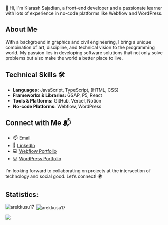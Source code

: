 👋 Hi, I'm Kiarash Sajadian, a front-end developer and a passionate learner with lots of experience in no-code platforms like Webflow and WordPress.

## About Me
With a background in graphics and civil engineering, I bring a unique combination of art, discipline, and technical vision to the programming world. My passion lies in developing software solutions that not only solve problems but also make the world a better place to live.

## Technical Skills 🛠️
- **Languages:** JavaScript, TypeScript, (HTML, CSS)
- **Frameworks & Libraries:** GSAP, P5, React
- **Tools & Platforms:** GitHub, Vercel, Notion
- **No-code Platforms:** Webflow, WordPress

## Connect with Me 📬
- 📫 [Email](mailto:kiarashsajadian@gmail.com)
- 🔗 [LinkedIn](https://www.linkedin.com/in/kiarash-sajadian-front-end-developer/)
- 💻 [Webflow Portfolio](https://webflow.com/@lumana-studio)
- 💻 [WordPress Portfolio](https://www.lumanastudio.com/)

I’m looking forward to collaborating on projects at the intersection of technology and social good. Let’s connect! 🌍

## Statistics:
<p><img align="left" src="https://github-readme-stats.vercel.app/api/top-langs?username=KiarashSajadian&show_icons=true&theme=dark&title_color=fda5f6&text_color=ffffff&hide_border=true&locale=en&layout=compact" alt="arekkusu17" /></p>

<p>&nbsp;<img align="center" src="https://github-readme-stats.vercel.app/api?username=KiarashSajadian&show_icons=true&theme=dark&title_color=fda5f6&text_color=ffffff&hide_border=true&locale=en" alt="arekkusu17" /></p>
<img src="https://komarev.com/ghpvc/?username=KiarashSajadian&color=red"/>
